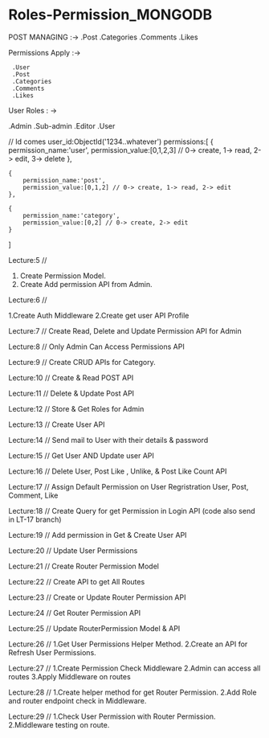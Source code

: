 # Roles-Permission_MONGODB

 POST MANAGING :->
      .Post
      .Categories
      .Comments
      .Likes
      
      
 Permissions Apply :->
 
     .User
     .Post
     .Categories
     .Comments
     .Likes     
  
  
  User Roles : ->
   
   .Admin
   .Sub-admin
   .Editor
   .User
   
   
   // Id comes
   user_id:ObjectId('1234..whatever')
   permissions:[
    {
        permission_name:'user',
        permission_value:[0,1,2,3] // 0-> create, 1-> read, 2-> edit, 3-> delete
    },

    {
        permission_name:'post',
        permission_value:[0,1,2] // 0-> create, 1-> read, 2-> edit
    },

    {
        permission_name:'category',
        permission_value:[0,2] // 0-> create, 2-> edit
    }
   ] 



   Lecture:5 //

   1. Create Permission Model.
   2. Create Add permission API from Admin.


   Lecture:6 //

   1.Create Auth Middleware
   2.Create get user API Profile


   Lecture:7 //
   Create Read, Delete and Update Permission API for Admin 

   Lecture:8  //
   Only Admin Can Access Permissions API

   Lecture:9 //
   Create CRUD APIs for Category. 

   Lecture:10 //
   Create & Read POST API

   Lecture:11 //
   Delete & Update Post API 

   Lecture:12 //
   Store & Get Roles for Admin

   Lecture:13 //
   Create User API 

   Lecture:14 //
   Send mail to User with their details & password

   Lecture:15 //
   Get User AND Update user API

   Lecture:16 //
   Delete User, Post Like , Unlike, & Post Like Count API

   Lecture:17 //
   Assign Default Permission on User Regristration
    User, Post, Comment, Like 

   Lecture:18 //
   Create Query for get Permission  in Login API (code also send in LT-17 branch) 

   Lecture:19 //
   Add permission in Get & Create User API

   Lecture:20 //
   Update User Permissions 

   Lecture:21 //
   Create Router Permission Model

   Lecture:22 //
   Create API to get All Routes


   Lecture:23 //
   Create or Update Router Permission API 

   Lecture:24 //
   Get Router Permission API

   Lecture:25 //
   Update RouterPermission Model & API

   Lecture:26 //
    1.Get User Permissions Helper Method.
    2.Create an API for Refresh User Permissions.


   Lecture:27 //
    1.Create Permission Check Middleware
    2.Admin can access all routes
    3.Apply Middleware on routes 

  
   Lecture:28 //
    1.Create helper method for get Router Permission.
    2.Add Role and router endpoint check in Middleware. 



   Lecture:29 //
    1.Check User Permission with Router Permission.
    2.Middleware testing on route. 